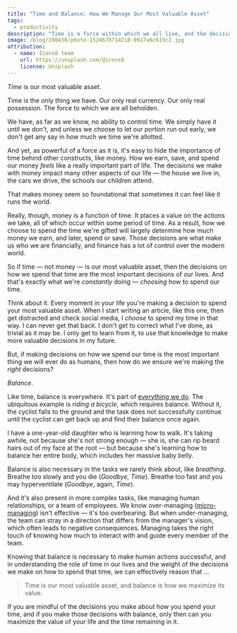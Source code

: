 ```yaml
---
title: "Time and Balance: How We Manage Our Most Valuable Asset"
tags:
  - productivity
description: "Time is a force within which we all live, and the decisions we make with that time are what make us who we are. So how do we ensure we're making the right decisions? Balance."
image: /blog/190430/photo-1524678714210-9917a6c619c2.jpg
attribution:
  - name: Icons8 team
    url: https://unsplash.com/@icons8
    license: Unsplash
---
```


_Time_ is our most valuable asset.

Time is the only thing we have. Our only real currency. Our only real possession. The force to which we are all beholden.

We have, as far as we know, no ability to control time. We simply have it until we don't, and unless we choose to let our portion run out early, we don't get any say in how much we time we're allotted.

And yet, as powerful of a force as it is, it's easy to hide the importance of time behind other constructs, like money. How we earn, save, and spend our money _feels_ like a really important part of life. The decisions we make with money impact many other aspects of our life — the house we live in, the cars we drive, the schools our children attend.

That makes money seem so foundational that sometimes it can feel like it runs the world.

Really, though, money is a function of time. It places a value on the actions we take, all of which occur within some period of time. As a result, how we choose to spend the time we're gifted will largely determine how much money we earn, and later, spend or save. Those decisions are what make us who we are financially, and finance has a lot of control over the modern world.

So if time — not money — is our most valuable asset, then the decisions on how we spend that time are the most important decisions of our lives. And that's exactly what we're _constantly_ doing — _choosing_ how to spend our time.

Think about it. Every moment in your life you're making a decision to spend your most valuable asset. When I start writing an article, like this one, then get distracted and check social media, I _choose_ to spend my time in that way. I can never get that back. I don't get to correct what I've done, as trivial as it may be. I only get to learn from it, to use that knowledge to make more valuable decisions in my future.

But, if making decisions on how we spend our time is the most important thing we will ever do as humans, then how do we ensure we're making the _right_ decisions?

_Balance_.

Like time, balance is everywhere. It's part of [everything we do](/blog/balance-belongs-in-everything-you-do). The ubiquitous example is _riding a bicycle_, which requires balance. Without it, the cyclist falls to the ground and the task does not successfully continue until the cyclist can get back up and find their balance once again.

I have a one-year-old daughter who is learning how to walk. It's taking awhile, not because she's not strong enough — she is, she can rip beard hairs out of my face at the root — but because she's learning how to balance her entire body, which includes her massive baby belly.

Balance is also necessary in the tasks we rarely think about, like _breathing_. Breathe too slowly and you die (_Goodbye, Time_). Breathe too fast and you may hyperventilate (_Goodbye_, again, _Time_).

And it's also present in more complex tasks, like managing human relationships, or a team of employees. We know over-managing ([micro-managing](https://en.wikipedia.org/wiki/Micromanagement)) isn't effective — it's too overbearing. But when under-managing, the team can stray in a direction that differs from the manager's vision, which often leads to negative consequences. Managing takes the right touch of knowing how much to interact with and guide every member of the team.

Knowing that balance is necessary to make human actions successful, and in understanding the role of time in our lives and the weight of the decisions we make on how to spend that time, we can effectively reason that ...

> Time is our most valuable asset, and balance is how we maximize its value.

If you are mindful of the decisions you make about how you spend your time, and if you make those decisions with balance, only then can you maximize the value of your life and the time remaining in it.
